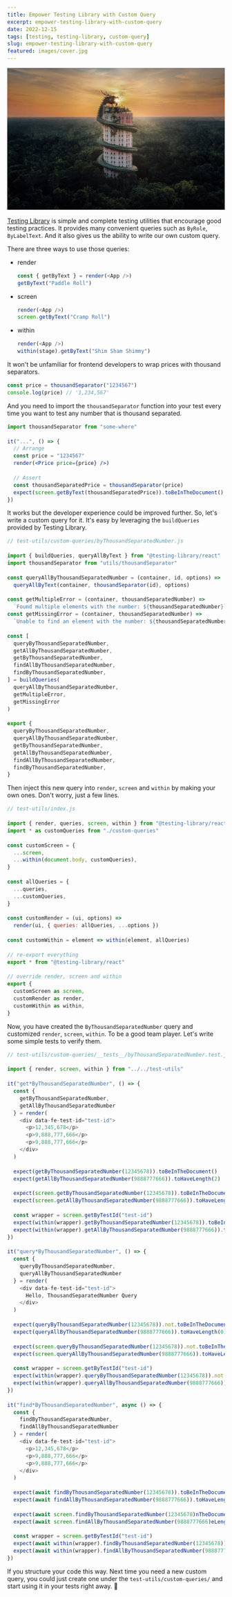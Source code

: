 ```yaml
---
title: Empower Testing Library with Custom Query
excerpt: empower-testing-library-with-custom-query
date: 2022-12-15
tags: [testing, testing-library, custom-query]
slug: empower-testing-library-with-custom-query
featured: images/cover.jpg
---
```


![cover](./images/cover.jpg)

[Testing Library](https://testing-library.com/) is simple and complete testing utilities that encourage good testing practices.
It provides many convenient queries such as `ByRole`, `ByLabelText`.
And it also gives us the ability to write our own custom query.

There are three ways to use those queries:

- render

  ```js
  const { getByText } = render(<App />)
  getByText("Paddle Roll")
  ```

- screen

  ```js
  render(<App />)
  screen.getByText("Cramp Roll")
  ```

- within

  ```js
  render(<App />)
  within(stage).getByText("Shim Sham Shimmy")
  ```

It won't be unfamiliar for frontend developers to wrap prices with thousand separators.

```js
const price = thousandSeparator("1234567")
console.log(price) // '1,234,567'
```

And you need to import the `thousandSeparator` function into your test every time you want to test any number that is thousand separated.

```jsx
import thousandSeparator from "some-where"

it("...", () => {
  // Arrange
  const price = "1234567"
  render(<Price price={price} />)

  // Assert
  const thousandSeparatedPrice = thousandSeparator(price)
  expect(screen.getByText(thousandSeparatedPrice)).toBeInTheDocument()
})
```

It works but the developer experience could be improved further.
So, let's write a custom query for it. It's easy by leveraging the `buildQueries` provided by Testing Library.

```js
// test-utils/custom-queries/byThousandSeparatedNumber.js

import { buildQueries, queryAllByText } from "@testing-library/react"
import thousandSeparator from "utils/thousandSeparator"

const queryAllByThousandSeparatedNumber = (container, id, options) =>
  queryAllByText(container, thousandSeparator(id), options)

const getMultipleError = (container, thousandSeparatedNumber) =>
  `Found multiple elements with the number: ${thousandSeparatedNumber}`
const getMissingError = (container, thousandSeparatedNumber) =>
  `Unable to find an element with the number: ${thousandSeparatedNumber}`

const [
  queryByThousandSeparatedNumber,
  getAllByThousandSeparatedNumber,
  getByThousandSeparatedNumber,
  findAllByThousandSeparatedNumber,
  findByThousandSeparatedNumber,
] = buildQueries(
  queryAllByThousandSeparatedNumber,
  getMultipleError,
  getMissingError
)

export {
  queryByThousandSeparatedNumber,
  queryAllByThousandSeparatedNumber,
  getByThousandSeparatedNumber,
  getAllByThousandSeparatedNumber,
  findAllByThousandSeparatedNumber,
  findByThousandSeparatedNumber,
}
```

Then inject this new query into `render`, `screen` and `within` by making your own ones. Don't worry, just a few lines.

```js
// test-utils/index.js

import { render, queries, screen, within } from "@testing-library/react"
import * as customQueries from "./custom-queries"

const customScreen = {
  ...screen,
  ...within(document.body, customQueries),
}

const allQueries = {
  ...queries,
  ...customQueries,
}

const customRender = (ui, options) =>
  render(ui, { queries: allQueries, ...options })

const customWithin = element => within(element, allQueries)

// re-export everything
export * from "@testing-library/react"

// override render, screen and within
export {
  customScreen as screen,
  customRender as render,
  customWithin as within,
}
```

Now, you have created the `ByThousandSeparatedNumber` query and customized `render`, `screen`, `within`.
To be a good team player. Let's write some simple tests to verify them.

<!-- prettier-ignore-start -->
```js
// test-utils/custom-queries/__tests__/byThousandSeparatedNumber.test.js

import { render, screen, within } from "../../test-utils"

it("get*ByThousandSeparatedNumber", () => {
  const { 
    getByThousandSeparatedNumber, 
    getAllByThousandSeparatedNumber 
  } = render(
    <div data-fe-test-id="test-id">
      <p>12,345,678</p>
      <p>9,888,777,666</p>
      <p>9,888,777,666</p>
    </div>
  )

  expect(getByThousandSeparatedNumber(12345678)).toBeInTheDocument()
  expect(getAllByThousandSeparatedNumber(9888777666)).toHaveLength(2)

  expect(screen.getByThousandSeparatedNumber(12345678)).toBeInTheDocument()
  expect(screen.getAllByThousandSeparatedNumber(9888777666)).toHaveLength(2)

  const wrapper = screen.getByTestId("test-id")
  expect(within(wrapper).getByThousandSeparatedNumber(12345678)).toBeInTheDocument()
  expect(within(wrapper).getAllByThousandSeparatedNumber(9888777666)).toHaveLength(2)
})

it("query*ByThousandSeparatedNumber", () => {
  const { 
    queryByThousandSeparatedNumber, 
    queryAllByThousandSeparatedNumber 
  } = render(
    <div data-fe-test-id="test-id">
      Hello, ThousandSeparatedNumber Query
    </div>
  )

  expect(queryByThousandSeparatedNumber(12345678)).not.toBeInTheDocument()
  expect(queryAllByThousandSeparatedNumber(9888777666)).toHaveLength(0)

  expect(screen.queryByThousandSeparatedNumber(12345678)).not.toBeInTheDocument()
  expect(screen.queryAllByThousandSeparatedNumber(9888777666)).toHaveLength(0)

  const wrapper = screen.getByTestId("test-id")
  expect(within(wrapper).queryByThousandSeparatedNumber(12345678)).not.toBeInTheDocument()
  expect(within(wrapper).queryAllByThousandSeparatedNumber(9888777666)).toHaveLength(0)
})

it("find*ByThousandSeparatedNumber", async () => {
  const { 
    findByThousandSeparatedNumber, 
    findAllByThousandSeparatedNumber 
  } = render(
    <div data-fe-test-id="test-id">
      <p>12,345,678</p>
      <p>9,888,777,666</p>
      <p>9,888,777,666</p>
    </div>
  )

  expect(await findByThousandSeparatedNumber(12345678)).toBeInTheDocument()
  expect(await findAllByThousandSeparatedNumber(9888777666)).toHaveLength(2)

  expect(await screen.findByThousandSeparatedNumber(12345678)nTheDocument()
  expect(await screen.findAllByThousandSeparatedNumber(9888777666)eLength(2)

  const wrapper = screen.getByTestId("test-id")
  expect(await within(wrapper).findByThousandSeparatedNumber(12345678)).toBeInTheDocument()
  expect(await within(wrapper).findAllByThousandSeparatedNumber(9888777666)).toHaveLength(2)
})
```
<!-- prettier-ignore-end -->

If you structure your code this way. Next time you need a new custom query,
you could just create one under the `test-utils/custom-queries/` and
start using it in your tests right away. 🚀
